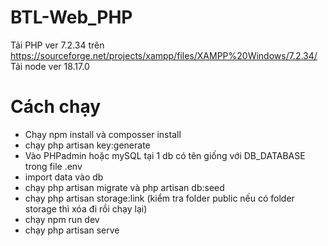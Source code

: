 # BTL-Web_PHP
Tải PHP ver 7.2.34 trên https://sourceforge.net/projects/xampp/files/XAMPP%20Windows/7.2.34/
Tải node ver 18.17.0
# Cách chạy
- Chạy npm install và composser install
- chạy php artisan key:generate
- Vào PHPadmin hoặc mySQL tại 1 db có tên giống với DB_DATABASE trong file .env
- import data vào db
- chạy php artisan migrate và php artisan db:seed
- chạy php artisan storage:link (kiểm tra folder public nếu có folder storage thì xóa đi rồi chạy lại)
- chạy npm run dev
- chạy php artisan serve
